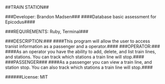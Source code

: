 ##TRAIN STATION##

###Developer: Brandon Madsen###
####Database basic assessment for Epicodus####

###REQUIREMENTS: Ruby, Terminal###

###DESCRIPTION:###
####This program will allow the user to access tranist information as a passenger and a operator.####
###OPERATOR:###
####As an operator you have the ability to add, delete, and list train lines, and stations. You can track which stations
a train line will stop.####
###PASSENGER###
####As a passenger you can view a train line, and station stop. You can also track which stations a train line will stop.####

######License: MIT 
